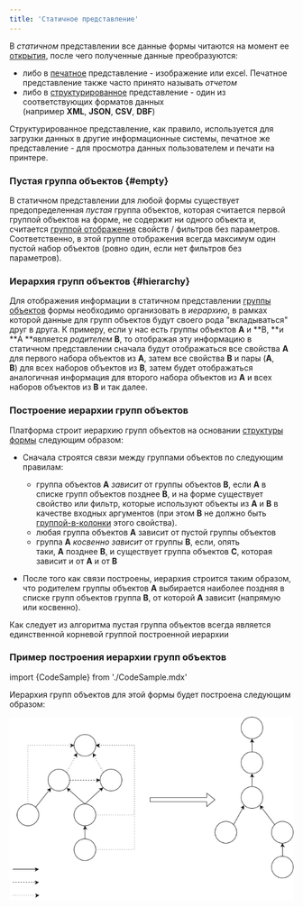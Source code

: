 ```yaml
---
title: 'Статичное представление'
---
```


В *статичном* представлении все данные формы читаются на момент ее [открытия](Открытие_формы.md), после чего полученные данные преобразуются:

-   либо в [печатное](Печатное_представление.md) представление - изображение или excel. Печатное представление также часто принято называть *отчетом*
-   либо в [структурированное](Структурированное_представление.md) представление - один из соответствующих форматов данных (например **XML**, **JSON**, **CSV**, **DBF**)

Структурированное представление, как правило, используется для загрузки данных в другие информационные системы, печатное же представление - для просмотра данных пользователем и печати на принтере.

### Пустая группа объектов {#empty}

В статичном представлении для любой формы существует предопределенная *пустая* группа объектов, которая считается первой группой объектов на форме, не содержит ни одного объекта и, считается [группой отображения](Структура_формы.md#drawgroup-broken) свойств / фильтров без параметров. Соответственно, в этой группе отображения всегда максимум один пустой набор объектов (ровно один, если нет фильтров без параметров).

### Иерархия групп объектов {#hierarchy}

Для отображения информации в статичном представлении [группы объектов](Структура_формы.md) формы необходимо организовать в *иерархию*, в рамках которой данные для групп объектов будут своего рода "вкладываться" друг в друга. К примеру, если у нас есть группы объектов **A** и **B, **и **A **является *родителем* **B**, то отображая эту информацию в статичном представлении сначала будут отображаться все свойства **A** для первого набора объектов из **A**, затем все свойства **B** и пары (**A**, **B**) для всех наборов объектов из **B**, затем будет отображаться аналогичная информация для второго набора объектов из **A** и всех наборов объектов из **B** и так далее.

### Построение иерархии **групп объектов**

Платформа строит иерархию групп объектов на основании [структуры формы](Структура_формы.md) следующим образом:

-   Сначала строятся связи между группами объектов по следующим правилам:
    -   группа объектов **A** *зависит* от группы объектов **B**, если **А** в списке групп объектов позднее **B**, и на форме существует свойство или фильтр, которые используют объекты из **A** и **B** в качестве входных аргументов (при этом **B** не должно быть [группой-в-колонки](Структура_формы.md#groupcolumns-broken) этого свойства).
    -   любая группа объектов **A** зависит от пустой группы объектов
    -   группа **A** *косвенно зависит* от группы **B**, если, опять таки, **A** позднее **B**, и существует группа объектов **C**, которая зависит и от **A** и от **B**

-   После того как связи построены, иерархия строится таким образом, что родителем группы объектов **A** выбирается наиболее поздняя в списке групп объектов группа **B**, от которой **A** зависит (напрямую или косвенно).

Как следует из алгоритма пустая группа объектов всегда является единственной корневой группой построенной иерархии

### Пример построения иерархии ****групп объектов****

import {CodeSample} from './CodeSample.mdx'

<CodeSample url="https://ru-documentation.lsfusion.org/sample?file=GroupHierarchySample"/>

Иерархия групп объектов для этой формы будет построена следующим образом:

![](download/temp/svgout4931671302638670306.png)

  
